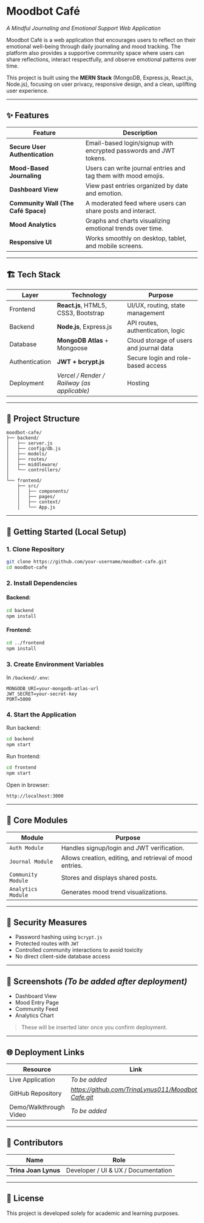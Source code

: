 # **Moodbot Café**

*A Mindful Journaling and Emotional Support Web Application*

Moodbot Café is a web application that encourages users to reflect on their emotional well-being through daily journaling and mood tracking. The platform also provides a supportive community space where users can share reflections, interact respectfully, and observe emotional patterns over time.

This project is built using the **MERN Stack** (MongoDB, Express.js, React.js, Node.js), focusing on user privacy, responsive design, and a clean, uplifting user experience.

---

## ✨ **Features**

| Feature                             | Description                                                       |
| ----------------------------------- | ----------------------------------------------------------------- |
| **Secure User Authentication**      | Email-based login/signup with encrypted passwords and JWT tokens. |
| **Mood-Based Journaling**           | Users can write journal entries and tag them with mood emojis.    |
| **Dashboard View**                  | View past entries organized by date and emotion.                  |
| **Community Wall (The Café Space)** | A moderated feed where users can share posts and interact.        |
| **Mood Analytics**                  | Graphs and charts visualizing emotional trends over time.         |
| **Responsive UI**                   | Works smoothly on desktop, tablet, and mobile screens.            |

---

## 🏗️ **Tech Stack**

| Layer          | Technology                                  | Purpose                                 |
| -------------- | ------------------------------------------- | --------------------------------------- |
| Frontend       | **React.js**, HTML5, CSS3, Bootstrap        | UI/UX, routing, state management        |
| Backend        | **Node.js**, Express.js                     | API routes, authentication, logic       |
| Database       | **MongoDB Atlas** + Mongoose                | Cloud storage of users and journal data |
| Authentication | **JWT + bcrypt.js**                         | Secure login and role-based access      |
| Deployment     | *Vercel / Render / Railway (as applicable)* | Hosting                                 |

---

## 📂 **Project Structure**

```
moodbot-cafe/
├── backend/
│   ├── server.js
│   ├── config/db.js
│   ├── models/
│   ├── routes/
│   ├── middleware/
│   └── controllers/
│
└── frontend/
    ├── src/
    │   ├── components/
    │   ├── pages/
    │   ├── context/
    │   └── App.js
```

---

## 🚀 **Getting Started (Local Setup)**

### **1. Clone Repository**

```bash
git clone https://github.com/your-username/moodbot-cafe.git
cd moodbot-cafe
```

### **2. Install Dependencies**

#### Backend:

```bash
cd backend
npm install
```

#### Frontend:

```bash
cd ../frontend
npm install
```

### **3. Create Environment Variables**

In `/backend/.env`:

```
MONGODB_URI=your-mongodb-atlas-url
JWT_SECRET=your-secret-key
PORT=5000
```

### **4. Start the Application**

Run backend:

```bash
cd backend
npm start
```

Run frontend:

```bash
cd frontend
npm start
```

Open in browser:

```
http://localhost:3000
```

---

## 🧠 **Core Modules**

| Module             | Purpose                                                  |
| ------------------ | -------------------------------------------------------- |
| `Auth Module`      | Handles signup/login and JWT verification.               |
| `Journal Module`   | Allows creation, editing, and retrieval of mood entries. |
| `Community Module` | Stores and displays shared posts.                        |
| `Analytics Module` | Generates mood trend visualizations.                     |

---

## 🔐 **Security Measures**

* Password hashing using `bcrypt.js`
* Protected routes with `JWT`
* Controlled community interactions to avoid toxicity
* No direct client-side database access

---

## 📸 **Screenshots** *(To be added after deployment)*

* Dashboard View
* Mood Entry Page
* Community Feed
* Analytics Chart

> These will be inserted later once you confirm deployment.

---

## 🌐 Deployment Links

| Resource               | Link          |
| ---------------------- | ------------- |
| Live Application       | *To be added* |
| GitHub Repository      | *https://github.com/TrinaLynus011/Moodbot-Cafe.git*|
| Demo/Walkthrough Video | *To be added* |

---

## 🤝 **Contributors**

| Name                 | Role                                |
| -------------------- | ----------------------------------- |
| **Trina Joan Lynus** | Developer / UI & UX / Documentation |

---

## 📜 **License**

This project is developed solely for academic and learning purposes.


